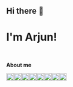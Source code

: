 ## Hi there 👋
#  I'm Arjun!


<br />

 
**About me**
 
<code><img height="20" alt="javascript" src="https://img.shields.io/badge/JavaScript-F7DF1E?style=for-the-badge&logo=javascript&logoColor=black"></code><code><img height="20" alt="react" src="https://img.shields.io/badge/TypeScript-007ACC?style=for-the-badge&logo=typescript&logoColor=white"></code><code><img height="20" alt="typescript" src="https://img.shields.io/badge/React_Native-20232A?style=for-the-badge&logo=react&logoColor=61DAFBg"></code><code><img height="20" alt="react" src="https://img.shields.io/badge/React-20232A?style=for-the-badge&logo=react&logoColor=61DAFB"></code><code><img height="20" alt="iOS" src="https://img.shields.io/badge/iOS-000000?style=for-the-badge&logo=ios&logoColor=white"></code><code><img height="20" alt="react" src="https://img.shields.io/badge/Android-3DDC84?style=for-the-badge&logo=android&logoColor=white"></code><code><img height="20" alt="html" src="https://img.shields.io/badge/HTML-239120?style=for-the-badge&logo=html5&logoColor=white"></code><code><img height="20" alt="html" src="https://img.shields.io/badge/CSS-239120?&style=for-the-badge&logo=css3&logoColor=white"></code>
<br />

